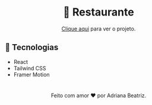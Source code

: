 <h1 align="center"> 🍔 Restaurante </h1>

<p align="center"><a href="https://galleria-db.vercel.app/">Clique aqui</a> para ver o projeto.</p>


## :rocket: Tecnologias
 - React
 - Tailwind CSS
 - Framer Motion
 
 
 #
 <p align="center"> Feito com amor ♥ por Adriana Beatriz.</p>
